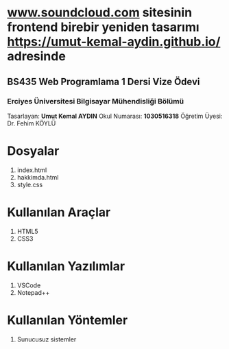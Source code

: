 # www.soundcloud.com sitesinin frontend birebir yeniden tasarımı https://umut-kemal-aydin.github.io/ adresinde
## BS435 Web Programlama 1 Dersi Vize Ödevi
### Erciyes Üniversitesi Bilgisayar Mühendisliği Bölümü  

Tasarlayan: **Umut Kemal AYDIN**  Okul Numarası: **1030516318**
Öğretim Üyesi: Dr. Fehim KÖYLÜ


# Dosyalar

1. index.html
2. hakkimda.html
3. style.css
 

# Kullanılan Araçlar

 1. HTML5
 2. CSS3


# Kullanılan Yazılımlar

 1. VSCode
 2. Notepad++

# Kullanılan Yöntemler

 1. Sunucusuz sistemler

